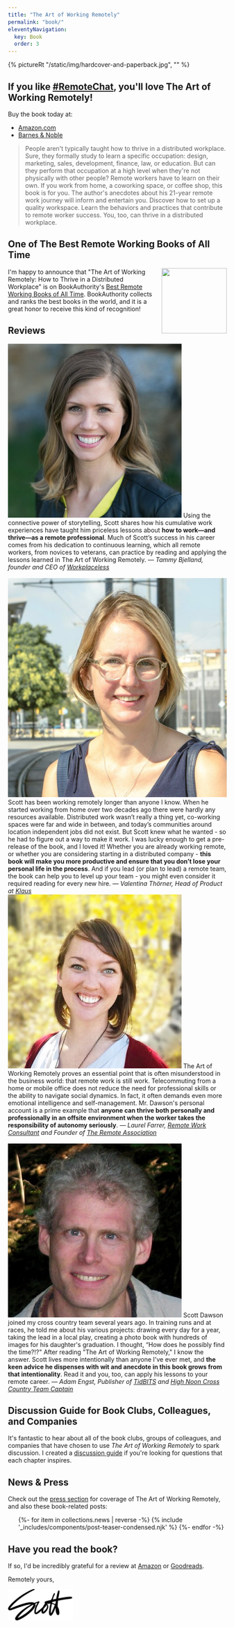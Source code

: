 ```yaml
---
title: "The Art of Working Remotely"
permalink: "book/"
eleventyNavigation:
  key: Book
  order: 3
---
```


{% pictureRt "/static/img/hardcover-and-paperback.jpg", "" %}

## If you like [#RemoteChat](/remotechat/), you'll love The Art of Working Remotely!

<!-- US-based buyers can [purchase directly from Knight Rose Press](https://knightrosepress.square.site) for a special autographed gift, including a remote work sticker!  -->

Buy the book today at:

- [Amazon.com](https://www.amazon.com/dp/1733991301)
- [Barnes & Noble](https://www.barnesandnoble.com/w/the-art-of-working-remotely-scott-dawson/1132412174?ean=9781733991308)

> People aren't typically taught how to thrive in a distributed workplace. Sure, they formally study to learn a specific occupation: design, marketing, sales, development, finance, law, or education. But can they perform that occupation at a high level when they're not physically with other people? Remote workers have to learn on their own. If you work from home, a coworking space, or coffee shop, this book is for you. The author's anecdotes about his 21-year remote work journey will inform and entertain you. Discover how to set up a quality workspace. Learn the behaviors and practices that contribute to remote worker success. You, too, can thrive in a distributed workplace.

## One of The Best Remote Working Books of All Time

<img style="width: 150px; height: 150px; float: right; margin-left: 10px" src="https://award.bookauthority.org/best-remote-working-books.png?b=173399131X&amp;c=1&amp;v=6&amp;w=150" data-src="https://award.bookauthority.org/best-remote-working-books.png?b=173399131X&amp;c=1&amp;v=6&amp;w=150" alt="" title="">

I'm happy to announce that "The Art of Working Remotely: How to Thrive in a Distributed Workplace" is on BookAuthority's [Best Remote Working Books of All Time](https://bookauthority.org/books/best-remote-working-books). BookAuthority collects and ranks the best books in the world, and it is a great honor to receive this kind of recognition!

## Reviews

<div class="reviewer-container">
    <div>
<img src="/static/img/bjelland.jpg">
Using the connective power of storytelling, Scott shares how his cumulative work experiences have taught him priceless lessons about <b>how to work—and thrive—as a remote professional</b>. Much of Scott’s success in his career comes from his dedication to continuous learning, which all remote workers, from novices to veterans, can practice by reading and applying the lessons learned in The Art of Working Remotely.  
<i>— Tammy Bjelland, founder and CEO of <a href="https://www.workplaceless.com/">Workplaceless</a></i>
<br />
<br />
<img src="/static/img/Valentina-Thorner.jpg">
Scott has been working remotely longer than anyone I know. When he started working from home over two decades ago there were hardly any resources available. Distributed work wasn’t really a thing yet, co-working spaces were far and wide in between, and today’s communities around location independent jobs did not exist. But Scott knew what he wanted - so he had to figure out a way to make it work. I was lucky enough to get a pre-release of the book, and I loved it! Whether you are already working remote, or whether you are considering starting in a distributed company - <b>this book will make you more productive and ensure that you don’t lose your personal life in the process</b>. And if you lead (or plan to lead) a remote team, the book can help you to level up your team - you might even consider it required reading for every new hire.  
<i>— Valentina Thörner, Head of Product at <a href="https://klausapp.com">Klaus</a></i>
    </div>
    <div>
<img src="/static/img/farrer.jpg">
The Art of Working Remotely proves an essential point that is often misunderstood in the business world: that remote work is still work. Telecommuting from a home or mobile office does not reduce the need for professional skills or the ability to navigate social dynamics. In fact, it often demands even more emotional intelligence and self-management. Mr. Dawson's personal account is a prime example that <b>anyone can thrive both personally and professionally in an offsite environment when the worker takes the responsibility of autonomy seriously</b>.  
<i>— Laurel Farrer, <a href="https://www.laurelfarrer.com/">Remote Work Consultant</a> and Founder of <a href="https://www.remoteworkassociation.com/">The Remote Association</a></i>
<br />
<br />
<img src="/static/img/engst.jpeg">
Scott Dawson joined my cross country team several years ago. In training runs and at races, he told me about his various projects: drawing every day for a year, taking the lead in a local play, creating a photo book with hundreds of images for his daughter's graduation. I thought, “How does he possibly find the time?!?" After reading "The Art of Working Remotely," I know the answer. Scott lives more intentionally than anyone I've ever met, and <b>the keen advice he dispenses with wit and anecdote in this book grows from that intentionality</b>. Read it and you, too, can apply his lessons to your remote career.  
<i>— Adam Engst, Publisher of <a href="https://tidbits.com/">TidBITS</a> and <a href="https://www.strava.com/clubs/65484">High Noon Cross Country Team Captain</a></i>
    </div>
</div>

## Discussion Guide for Book Clubs, Colleagues, and Companies

It's fantastic to hear about all of the book clubs, groups of colleagues, and companies that have chosen to use _The Art of Working Remotely_ to spark discussion. I created a [discussion guide](https://drive.google.com/file/d/12KIt_jw1QppxnaGsJ2kMrXfGYXigHwdg/view?usp=sharing) if you're looking for questions that each chapter inspires.

## News & Press

Check out the [press section](/press/) for coverage of The Art of Working Remotely, and also these book-related posts:

<ul class="post-list">
    {%- for item in collections.news | reverse  -%}
    {% include '_includes/components/post-teaser-condensed.njk' %}
    {%- endfor -%}
</ul>

## Have you read the book?

If so, I'd be incredibly grateful for a review at [Amazon](https://www.amazon.com/dp/1733991301) or [Goodreads](https://www.goodreads.com/book/show/46848606-the-art-of-working-remotely).

Remotely yours,

<img style="border: 0; box-shadow: none; width: 150px" src="/static/img/scott.png" alt="Scott">